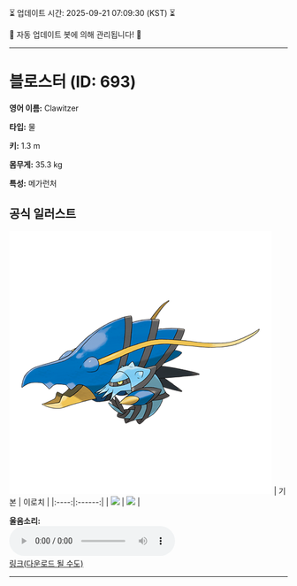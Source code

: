 
⏳ 업데이트 시간: 2025-09-21 07:09:30 (KST) ⏳

🤖 자동 업데이트 봇에 의해 관리됩니다! 🤖

---

# 블로스터 (ID: 693)
**영어 이름:** Clawitzer

**타입:** 물

**키:** 1.3 m

**몸무게:** 35.3 kg

**특성:** 메가런처

## 공식 일러스트
![](https://raw.githubusercontent.com/PokeAPI/sprites/master/sprites/pokemon/other/official-artwork/693.png)
| 기본 | 이로치 |
|:----:|:------:|
| <img src="http://play.pokemonshowdown.com/sprites/ani/clawitzer.gif" width="200"> | <img src="http://play.pokemonshowdown.com/sprites/ani-shiny/clawitzer.gif" width="200"> |

**울음소리:**<br><audio controls src="https://raw.githubusercontent.com/PokeAPI/cries/main/cries/pokemon/latest/693.ogg"></audio><br> [링크(다운로드 될 수도)](https://raw.githubusercontent.com/PokeAPI/cries/main/cries/pokemon/latest/693.ogg)


---
